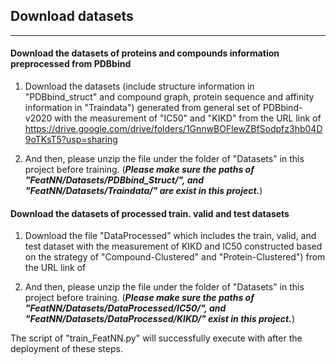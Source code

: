 ## Download datasets

-------------

#### Download the datasets of proteins and compounds information preprocessed from PDBbind

1) Download the datasets (include structure information in "PDBbind_struct" and compound graph, 
protein sequence and affinity information in "Traindata") generated from general set of PDBbind-v2020 with the measurement of "IC50" and "KIKD" from the URL link of 
<https://drive.google.com/drive/folders/1GnnwBOFlewZBfSodpfz3hb04D9oTKsT5?usp=sharing>

2) And then, please unzip the file under the folder of "Datasets" in this project before training. 
(***Please make sure the paths of "FeatNN/Datasets/PDBbind_Struct/", and "FeatNN/Datasets/Traindata/" are exist in this project.***)


#### Download the datasets of processed train. valid and test datasets

1) Download the file "DataProcessed" which includes the train, valid, and test dataset with the measurement of KIKD 
and IC50 constructed based on the strategy of "Compound-Clustered" and "Protein-Clustered") from the URL link of 
<xxxxxx>

2) And then, please unzip the file under the folder of "Datasets" in this project before training. 
(***Please make sure the paths of "FeatNN/Datasets/DataProcessed/IC50/", and "FeatNN/Datasets/DataProcessed/KIKD/" exist in this project.***)


The script of "train_FeatNN.py" will successfully execute with after the deployment of these steps.
